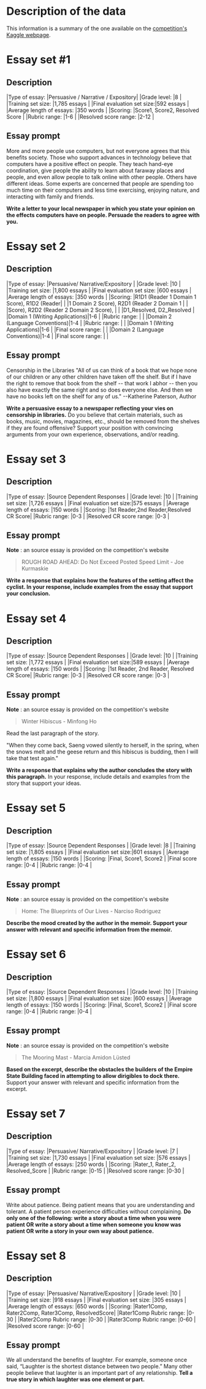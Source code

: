 Description of the data
=======================

This information is a summary of the one available on the [competition's Kaggle webpage](https://www.kaggle.com/c/asap-aes).

# Essay set #1
## Description
|Type of essay:			   |Persuasive / Narrative / Expository|
|Grade level:	   		   |8								   |
|Training set size:		   |1,785 essays					   |
|Final evaluation set size:|592 essays						   |
|Average length of essays: |350 words						   |
|Scoring:				   |Score1, Score2, Resolved Score 	   |
|Rubric range:			   |1-6								   |
|Resolved score range:	   |2-12							   |

## Essay prompt
More and more people use computers, but not everyone agrees that this benefits society. Those who support advances in technology believe that computers have a positive effect on people. They teach hand-eye coordination, give people the ability to learn about faraway places and people, and even allow people to talk online with other people. Others have different ideas. Some experts are concerned that people are spending too much time on their computers and less time exercising, enjoying nature, and interacting with family and friends. 

__Write a letter to your local newspaper in which you state your opinion on the effects computers have on people. Persuade the readers to agree with you.__

# Essay set 2
## Description
|Type of essay:			   		|Persuasive/ Narrative/Expository			 |
|Grade level:			   		|10											 |
|Training set size:		   		|1,800 essays								 |
|Final evaluation set size:		|600 essays									 |
|Average length of essays: 		|350 words									 |
|Scoring:				   		|R1D1 (Reader 1 Domain 1 Score), R1D2 (Reader| 
|								|1 Domain 2 Score), R2D1 (Reader 2 Domain 1  |
|								|Score), R2D2 (Reader 2 Domain 2 Score),	 | 
|								|D1_Resolved, D2_Resolved					 |
|Domain 1 (Writing Applications)|1-6										 |
|Rubric range:					|											 |
|Domain 2 (Language Conventions)|1-4										 |
|Rubric range:					|											 |
|Domain 1 (Writing Applications)|1-6										 |
|Final score range:				|											 |
|Domain 2 (Language Conventions)|1-4										 |
|Final score range:				|											 |

## Essay prompt
Censorship in the Libraries
"All of us can think of a book that we hope none of our children or any other children have taken off the shelf. But if I have the right to remove that book from the shelf -- that work I abhor -- then you also have exactly the same right and so does everyone else. And then we have no books left on the shelf for any of us." --Katherine Paterson, Author

__Write a persuasive essay to a newspaper reflecting your vies on censorship in libraries.__ Do you believe that certain materials, such as books, music, movies, magazines, etc., should be removed from the shelves if they are found offensive? Support your position with convincing arguments from your own experience, observations, and/or reading.

# Essay set 3
## Description
|Type of essay:			   |Source Dependent Responses			   |
|Grade level:			   |10									   |
|Training set size:		   |1,726 essays						   |
|Final evaluation set size:|575 essays							   |
|Average length of essays: |150 words							   |
|Scoring:				   |1st Reader,2nd Reader,Resolved CR Score|
|Rubric range:			   |0-3									   |
|Resolved CR score range:  |0-3									   |

## Essay prompt
__Note__ : an source essay is provided on the competition's website
>ROUGH ROAD AHEAD: Do Not Exceed Posted Speed Limit - Joe Kurmaskie

__Write a response that explains how the features of the setting affect the cyclist. In your response, include examples from the essay that support your conclusion.__

# Essay set 4
## Description
|Type of essay:			   |Source Dependent Responses				 |
|Grade level: 			   |10										 |
|Training set size:		   |1,772 essays							 |
|Final evaluation set size:|589 essays								 |
|Average length of essays: |150 words								 |
|Scoring:				   |1st Reader, 2nd Reader, Resolved CR Score|
|Rubric range:			   |0-3										 |
|Resolved CR score range:  |0-3 									 |

## Essay prompt
__Note__ : an source essay is provided on the competition's website
>Winter Hibiscus - Minfong Ho

Read the last paragraph of the story.

"When they come back, Saeng vowed silently to herself, in the spring, when the snows melt and the geese return and this hibiscus is budding, then I will take that test again." 

__Write a response that explains why the author concludes the story with this paragraph.__ In your response, include details and examples from the story that support your ideas.

# Essay set 5
## Description
|Type of essay:			   |Source Dependent Responses  |
|Grade level:			   |8					  		|
|Training set size:		   |1,805 essays		  		|
|Final evaluation set size:|601 essays			  		|
|Average length of essays: |150 words			  		|
|Scoring:				   |Final, Score1, Score2 		|
|Final score range:		   |0-4 				  		|
|Rubric range:			   |0-4					  		|

## Essay prompt
__Note__ : an source essay is provided on the competition's website
>Home: The Blueprints of Our Lives - Narciso Rodriguez

__Describe the mood created by the author in the memoir. Support your answer with relevant and specific information from the memoir.__

# Essay set 6
## Description
|Type of essay:				|Source Dependent Responses |
|Grade level:				|10							|
|Training set size:			|1,800 essays				|
|Final evaluation set size: |600 essays					|
|Average length of essays:  |150 words					|
|Scoring:					|Final, Score1, Score2 		|
|Final score range:			|0-4						|
|Rubric range:				|0-4						|

## Essay prompt
__Note__ : an source essay is provided on the competition's website
>The Mooring Mast - Marcia Amidon Lüsted

__Based on the excerpt, describe the obstacles the builders of the Empire State Building faced in attempting to allow dirigibles to dock there.__ Support your answer with relevant and specific information from the excerpt.

# Essay set 7
## Description
|Type of essay:				|Persuasive/ Narrative/Expository	|
|Grade level:				|7									|
|Training set size:			|1,730 essays						|
|Final evaluation set size:	|576 essays							|
|Average length of essays:	|250 words							|
|Scoring:					|Rater_1, Rater_2, Resolved_Score	|
|Rubric range:				|0-15								|
|Resolved score range:		|0-30								|

## Essay prompt
Write about patience. Being patient means that you are understanding and tolerant. A patient person experience difficulties without complaining.
__Do only one of the following: write a story about a time when you were patient OR write a story about a time when someone you know was patient OR write a story in your own way about patience.__

# Essay set 8
## Description

|Type of essay:				|Persuasive/ Narrative/Expository				  |
|Grade level:				|10												  |
|Training set size:			|918 essays										  |
|Final evaluation set size:	|305 essays										  |
|Average length of essays:	|650 words										  |
|Scoring:					|Rater1Comp, Rater2Comp, Rater3Comp, ResolvedScore|
|Rater1Comp Rubric range:	|0-30											  |
|Rater2Comp Rubric range:	|0-30											  |
|Rater3Comp Rubric range:	|0-60											  |
|Resolved score range:		|0-60											  |

## Essay prompt
We all understand the benefits of laughter. For example, someone once said, “Laughter is the shortest distance between two people.” Many other people believe that laughter is an important part of any relationship. __Tell a true story in which laughter was one element or part.__